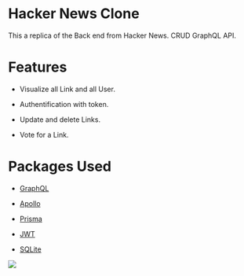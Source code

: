 # Hacker News Clone

This a replica of the Back end from Hacker News. CRUD GraphQL API.

# Features

- Visualize all Link and all User.

- Authentification with token.

- Update and delete Links.

- Vote for a Link.

# Packages Used

- [GraphQL](https://graphql.org/)

- [Apollo](https://www.apollographql.com/)

- [Prisma](https://www.prisma.io/)

- [JWT](https://jwt.io/)

- [SQLite](https://www.sqlite.org/index.html)

![](https://media.giphy.com/media/RbDKaczqWovIugyJmW/giphy.gif)
